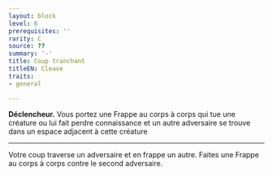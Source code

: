 ```yaml
---
layout: block
level: 6
prerequisites: ''
rarity: C
source: ??
summary: '-'
title: Coup tranchant
titleEN: Cleave
traits:
- general

---
```


<p><strong>Déclencheur.</strong> Vous portez une Frappe au corps à corps qui tue une créature ou lui fait perdre connaissance et un autre adversaire se trouve dans un espace adjacent à cette créature</p>
<hr>
<p>Votre coup traverse un adversaire et en frappe un autre. Faites une Frappe au corps à corps contre le second adversaire.</p>